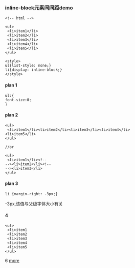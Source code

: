 
### inline-block元素间间距demo

```
<!-- html -->

<ul>  
 <li>item1</li>  
 <li>item2</li>  
 <li>item3</li>  
 <li>item4</li>  
 <li>item5</li>
</ul>

<style>
ul{list-style: none;}
li{display: inline-block;}
</style>
```

#### plan 1 
``` 
ul:{
font-size:0;
}
```

#### plan 2 

```
<ul>  
 <li>item1</li><li>item2</li><li>item3</li><li>item4</li><li>item5</li>
</ul>

//or

<ul>  
 <li>item1</li><!--
--><li>item2</li><!--
--><li>item3</li>
</ul>
```

#### plan 3
 
``` 
li {margin-right: -3px;} 
```  

-3px,该值与父级字体大小有关

#### 4

```
<ul>  
 <li>item1 
 <li>item2 
 <li>item3
 <li>item4 
 <li>item5
</ul>
```

6 [more](https://www.zhangxinxu.com/wordpress/2012/04/inline-block-space-remove-%E5%8E%BB%E9%99%A4%E9%97%B4%E8%B7%9D/)
